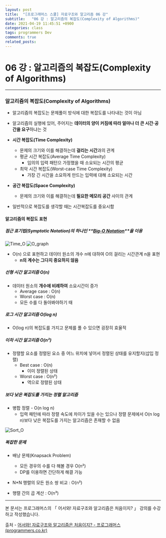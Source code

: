 ```yaml
---
layout: post
title:  "[프로그래머스 스쿨] 자료구조와 알고리즘 06 강"
subtitle:   "06 강 : 알고리즘의 복잡도(Complexity of Algorithms)"
date: 2021-04-19 11:45:51 +0900
categories: class
tags: programmers Dev
comments: true
related_posts:
---
```


# 06 강 : 알고리즘의 복잡도(Complexity of Algorithms)
---

### 알고리즘의 복잡도(Complexity of Algorithms)

- 알고리즘의 복잡도는 문제풀이 방식에 대한 복잡도를 나타내는 것이 아님
- 알고리즘의 실행에 있어, 주어지는 **데이터의 양이 커짐에 따라 얼마나 더 큰 시간·공간을 요구**하냐는 것


- **시간 복잡도(Time Complexity)**
  - 문제의 크기와 이를 해결하는데 **걸리는 시간**과의 관계
  - 평균 시간 복잡도(Average Time Complexity)
    - 임의의 입력 패턴으 가정했을 때 소요되는 시간의 평균
  - 최악 시간 복잡도(Worst-case Time Complexity)
    - 가장 긴 시간을 소요하게 만드는 입력에 대해 소요되는 시간



- **공간 복잡도(Space Complexity)**
  - 문제의 크기와 이를 해결하는데 **필요한 메모리 공간** 사이의 관계


- 일반적으로 복잡도를 생각할 때는 시간복잡도를 중요시함

#### 알고리즘의 복잡도 표현

##### 점근 표기법(Symptotic Notation)의 하나인 **<u>Big-O Notation</u>**을 이용

![Time_O](../../../../assets/img/study/class/Time_O.jpg)
![O_graph](../../../../assets/img/study/class/O_graph.png)

- O(n) 으로 표현하고 데이터 원소의 개수 n에 대하여 O의 걸리는 시간관계 n을 표현
  - **n의 계수는 그다지 중요하지 않음**

##### 선형 시간 알고리즘 O(n)
- 데이터 원소의 **개수에 비례하여** 소요시간이 증가
  - Average case : O(n)
  - Worst case : O(n)
  - 모든 수를 다 돌아봐야하기 때


##### 로그 시간 알고리즘 O(log n)
- O(log n)의 복잡도를 가지고 문제를 풀 수 있으면 굉장히 효율적

##### 이차 시간 알고리즘 O(n²)
- 정렬할 요소를 정렬된 요소 중 어느 위치에 넣어서 정렬된 상태를 유지할지(삽입 정렬)
  - Best case : O(n)
    - 이미 정렬된 상태
  - Worst case : O(n²)
    - 역으로 정렬된 상태

##### 보다 낮은 복잡도를 가지는 정렬 알고리즘
- 병합 정렬 - O(n log n)
  - 입력 패턴에 따라 정렬 속도에 차이가 있을 수는 있으나 정렬 문제에서 O(n log n)보다 낮은 복잡도를 가지는 알고리즘은 존재할 수 없음

![Sort_O](../../../../assets/img/study/class/O_Sort.png)

##### 복잡한 문제
- 배낭 문제(Knapsack Problem)
  - 모든 경우의 수를 다 해볼 경우 O(n²)
  - DP를 이용하면 간단하게 해결 가능


- N*N 행렬의 모든 원소 쌍 비교 : O(n²)
- 행렬 간의 곱 계산 : O(n³)

---

본 문서는 프로그래머스의 「 어서와! 자료구조와 알고리즘은 처음이지? 」 강의를 수강하고 작성했습니다.



출처 - [어서와! 자료구조와 알고리즘은 처음이지? - 프로그래머스 (programmers.co.kr)](https://programmers.co.kr/learn/courses/57)
